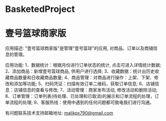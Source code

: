 # BasketedProject
# 壹号篮球商家版

应用描述: "壹号篮球商家版"是管理"壹号篮球"的应用, 对商品、订单以及商铺信息的管理。

应用功能: 
      1、数据统计：根据月份进行订单状态的统计, 点击可进入详情统计数据; 
      2、添加商品：新增壹号篮球商品, 供用户进行选择; 
      3、收藏数据：统计出历史收藏商品数量和日收藏商品数量; 
      4、商品管理：对商品进行操作：上架、下架、修改和添加等功能; 
      5、扫码凭证：扫描有效订单二维码，获取订单信息; 
      6、店铺信息：店铺信息的查看与修改; 
      7、活动管理：商家发布活动, 修改活动和删除活动; 
      8、订单管理：订单列表(待处理、已处理和已取消)的展示和订单流程的处理，订单流程的处理; 
      9、客服热线：使用中遇到的任何问题都可致电我们进行沟通。

有问题联系技术支持邮箱地址: malikpx790@gmail.com
